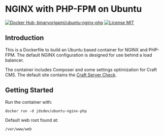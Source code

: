 # NGINX with PHP-FPM on Ubuntu

[![Docker Hub; binaryorigami/ubuntu-nginx-php](https://img.shields.io/badge/docker%20hub-binaryorigami%2Fubuntu--nginx--php-blue.svg?&logo=docker&style=for-the-badge)](https://hub.docker.com/r/binaryorigami/ubuntu-nginx-php) [![License MIT](https://img.shields.io/badge/license-MIT-blue.svg?&style=for-the-badge)](https://github.com/jdsdev/ubuntu-nginx-php/blob/master/LICENSE.md)

## Introduction

This is a Dockerfile to build an Ubuntu based container for NGINX and PHP-FPM. The default NGINX configuration is designed for use behind a load balancer.

The container includes Composer and some settings optimization for Craft CMS. The default site contains the [Craft Server Check](https://github.com/craftcms/server-check).

## Getting Started

Run the container with:

```
docker run -d jdsdev/ubuntu-nginx-php
```

Default web root found at:

```
/var/www/web
```
